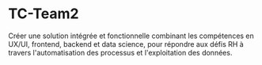 # TC-Team2
Créer une solution intégrée et fonctionnelle combinant les compétences en UX/UI, frontend, backend et data science, pour répondre aux défis RH à travers l'automatisation des processus et l'exploitation des données.
